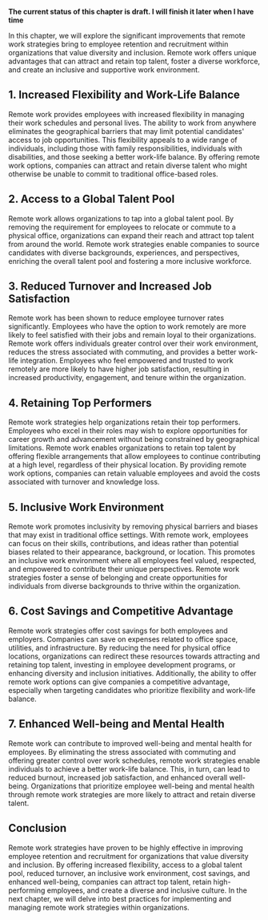 **The current status of this chapter is draft. I will finish it later when I have time**

In this chapter, we will explore the significant improvements that remote work strategies bring to employee retention and recruitment within organizations that value diversity and inclusion. Remote work offers unique advantages that can attract and retain top talent, foster a diverse workforce, and create an inclusive and supportive work environment.

**1. Increased Flexibility and Work-Life Balance**
--------------------------------------------------

Remote work provides employees with increased flexibility in managing their work schedules and personal lives. The ability to work from anywhere eliminates the geographical barriers that may limit potential candidates' access to job opportunities. This flexibility appeals to a wide range of individuals, including those with family responsibilities, individuals with disabilities, and those seeking a better work-life balance. By offering remote work options, companies can attract and retain diverse talent who might otherwise be unable to commit to traditional office-based roles.

**2. Access to a Global Talent Pool**
-------------------------------------

Remote work allows organizations to tap into a global talent pool. By removing the requirement for employees to relocate or commute to a physical office, organizations can expand their reach and attract top talent from around the world. Remote work strategies enable companies to source candidates with diverse backgrounds, experiences, and perspectives, enriching the overall talent pool and fostering a more inclusive workforce.

**3. Reduced Turnover and Increased Job Satisfaction**
------------------------------------------------------

Remote work has been shown to reduce employee turnover rates significantly. Employees who have the option to work remotely are more likely to feel satisfied with their jobs and remain loyal to their organizations. Remote work offers individuals greater control over their work environment, reduces the stress associated with commuting, and provides a better work-life integration. Employees who feel empowered and trusted to work remotely are more likely to have higher job satisfaction, resulting in increased productivity, engagement, and tenure within the organization.

**4. Retaining Top Performers**
-------------------------------

Remote work strategies help organizations retain their top performers. Employees who excel in their roles may wish to explore opportunities for career growth and advancement without being constrained by geographical limitations. Remote work enables organizations to retain top talent by offering flexible arrangements that allow employees to continue contributing at a high level, regardless of their physical location. By providing remote work options, companies can retain valuable employees and avoid the costs associated with turnover and knowledge loss.

**5. Inclusive Work Environment**
---------------------------------

Remote work promotes inclusivity by removing physical barriers and biases that may exist in traditional office settings. With remote work, employees can focus on their skills, contributions, and ideas rather than potential biases related to their appearance, background, or location. This promotes an inclusive work environment where all employees feel valued, respected, and empowered to contribute their unique perspectives. Remote work strategies foster a sense of belonging and create opportunities for individuals from diverse backgrounds to thrive within the organization.

**6. Cost Savings and Competitive Advantage**
---------------------------------------------

Remote work strategies offer cost savings for both employees and employers. Companies can save on expenses related to office space, utilities, and infrastructure. By reducing the need for physical office locations, organizations can redirect these resources towards attracting and retaining top talent, investing in employee development programs, or enhancing diversity and inclusion initiatives. Additionally, the ability to offer remote work options can give companies a competitive advantage, especially when targeting candidates who prioritize flexibility and work-life balance.

**7. Enhanced Well-being and Mental Health**
--------------------------------------------

Remote work can contribute to improved well-being and mental health for employees. By eliminating the stress associated with commuting and offering greater control over work schedules, remote work strategies enable individuals to achieve a better work-life balance. This, in turn, can lead to reduced burnout, increased job satisfaction, and enhanced overall well-being. Organizations that prioritize employee well-being and mental health through remote work strategies are more likely to attract and retain diverse talent.

Conclusion
----------

Remote work strategies have proven to be highly effective in improving employee retention and recruitment for organizations that value diversity and inclusion. By offering increased flexibility, access to a global talent pool, reduced turnover, an inclusive work environment, cost savings, and enhanced well-being, companies can attract top talent, retain high-performing employees, and create a diverse and inclusive culture. In the next chapter, we will delve into best practices for implementing and managing remote work strategies within organizations.
